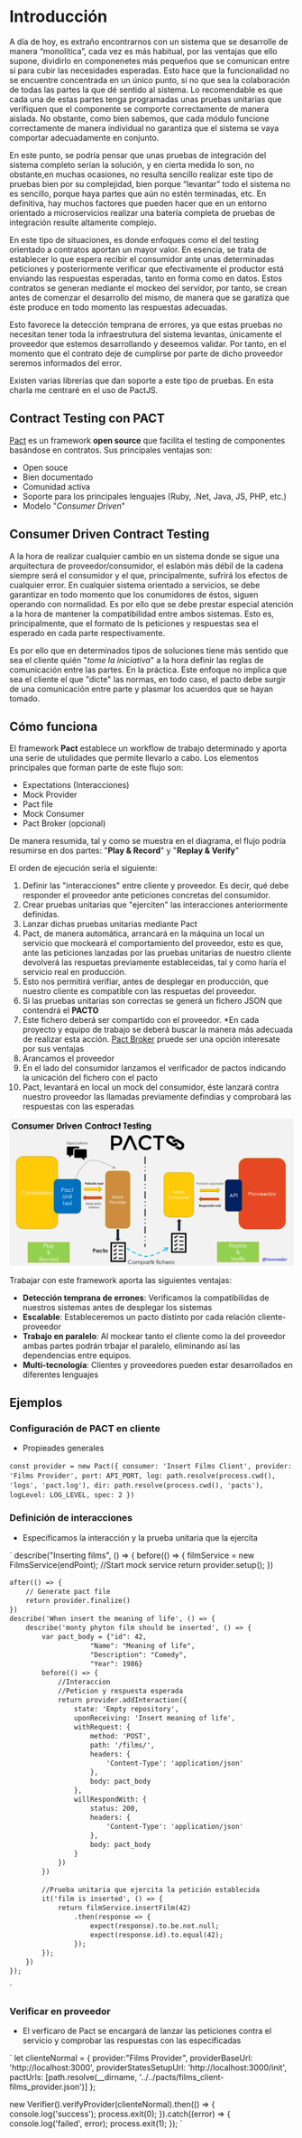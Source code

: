 # Introducción
A día de hoy, es extraño encontrarnos con un sistema que se desarrolle de manera “monolítica”, cada vez es más habitual, por las ventajas que ello supone, dividirlo en componenetes más pequeños que se comunican entre si para cubir las necesidades esperadas. 
Esto hace que la funcionalidad no se encuentre concentrada en un único punto, si no que sea la colaboración de todas las partes la que dé sentido al sistema.
Lo recomendable es que cada una de estas partes tenga programadas unas pruebas unitarias que verifiquen que el componente se comporte correctamente de manera aislada. No obstante, como bien sabemos, que cada módulo funcione correctamente de manera individual no garantiza que el sistema se vaya comportar adecuadamente en conjunto.

En este punto, se podría pensar que unas pruebas de integración del sistema completo serían la solución, y en cierta medida lo son, no obstante,en muchas ocasiones, no resulta sencillo realizar este tipo de pruebas bien por su complejidad, bien porque “levantar” todo el sistema no es sencillo, porque haya partes que aún no estén terminadas, etc. En definitiva, hay muchos factores que pueden hacer que en un entorno orientado a microservicios realizar una batería completa de pruebas de integración resulte altamente complejo.

En este tipo de situaciones, es donde enfoques como el del testing orientado a contratos aportan un mayor valor. En esencia, se trata de establecer lo que espera recibir el consumidor ante unas determinadas peticiones y posteriormente verificar que efectivamente el productor está enviando las respuestas esperadas, tanto en forma como en datos. Estos contratos se generan mediante el mockeo del servidor, por tanto, se crean antes de comenzar el desarrollo del mismo, de manera que se garatiza que éste produce en todo momento las respuestas adecuadas.

Esto favorece la detección temprana de errores, ya que estas pruebas no necesitan tener toda la infraestrutura del sistema levantas, únicamente el proveedor que estemos desarrollando y deseemos validar. Por tanto, en el momento que el contrato deje de cumplirse por parte de dicho proveedor seremos informados del error.

Existen varias librerías que dan soporte a este tipo de pruebas. En esta charla me centraré en el uso de PactJS.

## Contract Testing con PACT

[Pact](https://docs.pact.io) es un framework **open source** que facilita el testing de componentes basándose en contratos. Sus principales ventajas son:
- Open souce
- Bien documentado
- Comunidad activa
- Soporte para los principales lenguajes (Ruby, .Net, Java, JS, PHP, etc.)
- Modelo "*Consumer Driven*"


## Consumer Driven Contract Testing

A la hora de realizar cualquier cambio en un sistema donde se sigue una arquitectura de proveedor/consumidor, el eslabón más débil de la cadena siempre será el consumidor y el que, principalmente, sufrirá los efectos de cualquier error. 
En cualquier sistema orientado a servicios, se debe garantizar en todo momento que los conumidores de éstos, siguen operando con normalidad. Es por ello que se debe prestar especial atención a la hora de mantener la compatibilidad entre ambos sistemas. Esto es, principalmente, que el formato de ls peticiones y respuestas sea el esperado en cada parte respectivamente.

Es por ello que en determinados tipos de soluciones tiene más sentido que sea el cliente quién "*tome la iniciativa*" a la hora definir las reglas de comunicación entre las partes. En la práctica. Este enfoque no implica que sea el cliente el que "dicte" las normas, en todo caso, el pacto debe surgir de una comunicación entre parte y plasmar los acuerdos que se hayan tomado.

## Cómo funciona

El framework **Pact** establece un workflow de trabajo determinado y aporta una serie de utulidades que permite llevarlo a cabo.
Los elementos principales que forman parte de este flujo son:
- Expectations (Interacciones)
- Mock Provider
- Pact file
- Mock Consumer
- Pact Broker (opcional)

De manera resumida, tal y como se muestra en el diagrama, el flujo podría resumirse en dos partes: "**Play & Record**" y "**Replay & Verify**"

El orden de ejecución sería el siguiente:

1. Definir las "interacciones" entre cliente y proveedor. Es decir, qué debe responder el proveedor ante peticiones concretas del consumidor.
2. Crear pruebas unitarias que "ejerciten" las interacciones anteriormente definidas.
3. Lanzar dichas pruebas unitarias mediante Pact
4. Pact, de manera automática, arrancará en la máquina un local un servicio que mockeará el comportamiento del proveedor, esto es que, ante las peticiones lanzadas por las pruebas unitarias de nuestro cliente devolverá las respuetas previamente estableceidas, tal y como haría el servicio real en producción.
5. Esto nos permitirá verifiar, antes de desplegar en producción, que nuestro cliente es compatible con las respuetas del proveedor.
6. Si las pruebas unitarias son correctas se generá un fichero JSON que contendrá el **PACTO**
7. Este fichero deberá ser compartido con el proveedor. *En cada proyecto y equipo de trabajo se deberá buscar la manera más adecuada de realizar esta acción. [Pact Broker](https://github.com/pact-foundation/pact_broker) pruede ser una opción interesate por sus ventajas
8. Arancamos el proveedor
9. En el lado del consumidor lanzamos el verificador de pactos indicando la unicación del fichero con el pacto
10. Pact, levantará en local un mock del consumidor, éste lanzará contra nuestro proveedor las llamadas previamente defindias y comprobará las respuestas con las esperadas
      

![Contract Testing Diagram](./Docs/ContractDrivenTesting.png "Consumer Driven Contract Testing Diagram")

Trabajar con este framework aporta las siguientes ventajas:

- **Detección temprana de errones**: Verificamos la compatibilidas de nuestros sistemas antes de desplegar los sistemas
- **Escalable**: Estableceremos un pacto distinto por cada relación cliente-proveedor
- **Trabajo en paralelo**: Al mockear tanto el cliente como la del proveedor ambas partes podrán trbajar el paralelo, eliminando así las dependencias entre equipos.
- **Multi-tecnología**: Clientes y proveedores pueden estar desarrollados en diferentes lenguajes

## Ejemplos
### Configuración de PACT en cliente

* Propieades generales

`const provider = new Pact({
    consumer: 'Insert Films Client',
    provider: 'Films Provider',
    port: API_PORT,
    log: path.resolve(process.cwd(), 'logs', 'pact.log'),
    dir: path.resolve(process.cwd(), 'pacts'),
    logLevel: LOG_LEVEL,
    spec: 2
})
`

### Definición de interacciones

* Especificamos la interacción y la prueba unitaria que la ejercita

`
describe("Inserting films", () => {
    before(() => {
        filmService = new FilmsService(endPoint);
        //Start mock service
        return provider.setup();
    })
    
    after(() => {
        // Generate pact file
        return provider.finalize()
    })
    describe('When insert the meaning of life', () => {
        describe('monty phyton film should be inserted', () => {
            var pact_body = {"id": 42,
                        "Name": "Meaning of life",
                        "Description": "Comedy",
                        "Year": 1986}
            before(() => {
                //Interaccion
                //Peticion y respuesta esperada
                return provider.addInteraction({
                    state: 'Empty repository',
                    uponReceiving: 'Insert meaning of life',
                    withRequest: {
                        method: 'POST',
                        path: '/films/',
                        headers: {
                            'Content-Type': 'application/json'
                        },
                        body: pact_body
                    },
                    willRespondWith: {
                        status: 200,
                        headers: {
                            'Content-Type': 'application/json'
                        },
                        body: pact_body
                    }
                })
            })

            //Prueba unitaria que ejercita la petición establecida
            it('film is inserted', () => {
                return filmService.insertFilm(42)
                    .then(response => {
                        expect(response).to.be.not.null;
                        expect(response.id).to.equal(42);
                    });
            });
        })
    });
`
### Verificar en proveedor

  * El verficaro de Pact se encargará de lanzar las peticiones contra el servicio y comprobar las respuestas con las especificadas

`
let clienteNormal = {
    provider:"Films Provider",
    providerBaseUrl: 'http://localhost:3000',
    providerStatesSetupUrl: 'http://localhost:3000/init',
    pactUrls: [path.resolve(__dirname, '../../pacts/films_client-films_provider.json')]
};

new Verifier().verifyProvider(clienteNormal).then(() => {
    console.log('success');
    process.exit(0);
}).catch((error) => {
    console.log('failed', error);
    process.exit(1);
});
`
